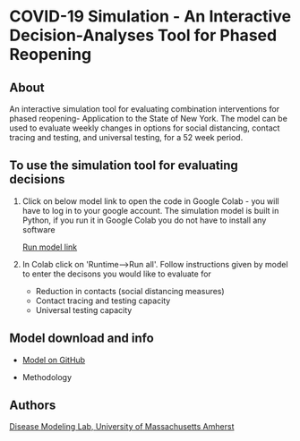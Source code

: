 # COVID-19 Simulation - An Interactive Decision-Analyses Tool for Phased Reopening 
## About
An interactive simulation tool for evaluating combination interventions for phased reopening- Application to the State of New York. The model can be used to evaluate weekly changes in options for social distancing, contact tracing and testing, and universal testing, for a 52 week period. 

## To use the simulation tool for evaluating decisions 
1. Click on below model link to open the code in Google Colab - you will have to log in to your google account. The simulation model is built in Python, if you run it in Google Colab you do not have to install any software

      [Run model link](https://colab.research.google.com/drive/1GXs3hBg68w23-Kv5GCFQI30KKRxsfyFP) 
      
2. In Colab click on 'Runtime-->Run all'. Follow instructions given by model to enter the decisons you would like to evaluate for 
      - Reduction in contacts  (social distancing measures)
      - Contact tracing and testing capacity
      - Universal testing capacity 
      
## Model download and info
 
   - [Model on GitHub](https://github.com/diseasemodeling/COVID19) 
   
   - Methodology 

## Authors
[Disease Modeling Lab, University of Massachusetts Amherst](https://blogs.umass.edu/chaitrag/chaitra-gopalappa/)

